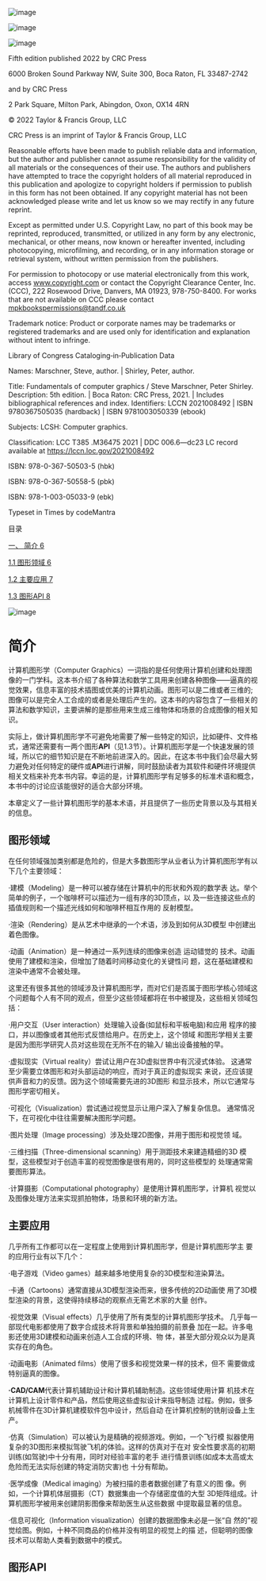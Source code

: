 ![image](https://user-images.githubusercontent.com/41580525/158318589-f6fb9aa9-35a6-4cd2-a895-75e8488cb75f.png)

![image](https://user-images.githubusercontent.com/41580525/158318626-3cd449b5-4f22-4c33-9eb7-2778e24b7fe4.png)

![image](https://user-images.githubusercontent.com/41580525/158318649-16f32ee8-fc69-4051-abe6-3ceb691a872c.png)

Fifth edition published 2022 by CRC Press

6000 Broken Sound Parkway NW, Suite 300, Boca Raton, FL 33487-2742

and by CRC Press

2 Park Square, Milton Park, Abingdon, Oxon, OX14 4RN

© 2022 Taylor & Francis Group, LLC

CRC Press is an imprint of Taylor & Francis Group, LLC

Reasonable efforts have been made to publish reliable data and information, but
the author and publisher cannot assume responsibility for the validity of all
materials or the consequences of their use. The authors and publishers have
attempted to trace the copyright holders of all material reproduced in this
publication and apologize to copyright holders if permission to publish in this
form has not been obtained. If any copyright material has not been acknowledged
please write and let us know so we may rectify in any future reprint.

Except as permitted under U.S. Copyright Law, no part of this book may be
reprinted, reproduced, transmitted, or utilized in any form by any electronic,
mechanical, or other means, now known or hereafter invented, including
photocopying, microfilming, and recording, or in any information storage or
retrieval system, without written permission from the publishers.

For permission to photocopy or use material electronically from this work,
access www.copyright.com or contact the Copyright Clearance Center, Inc. (CCC),
222 Rosewood Drive, Danvers, MA 01923, 978-750-8400. For works that are not
available on CCC please contact mpkbookspermissions@tandf.co.uk

Trademark notice: Product or corporate names may be trademarks or registered
trademarks and are used only for identification and explanation without intent
to infringe.

Library of Congress Cataloging‑in‑Publication Data

Names: Marschner, Steve, author. \| Shirley, Peter, author.

Title: Fundamentals of computer graphics / Steve Marschner, Peter Shirley.
Description: 5th edition. \| Boca Raton: CRC Press, 2021. \| Includes
bibliographical references and index. Identifiers: LCCN 2021008492 \| ISBN
9780367505035 (hardback) \| ISBN 9781003050339 (ebook)

Subjects: LCSH: Computer graphics.

Classification: LCC T385 .M36475 2021 \| DDC 006.6—dc23 LC record available at
https://lccn.loc.gov/2021008492

ISBN: 978-0-367-50503-5 (hbk)

ISBN: 978-0-367-50558-5 (pbk)

ISBN: 978-1-003-05033-9 (ebk)

Typeset in Times by codeMantra




目录

[一、 简介 6](#简介)

[1.1 图形领域 6](#图形领域)

[1.2 主要应用 7](#主要应用)

[1.3 图形API 8](#图形api)

![image](https://user-images.githubusercontent.com/41580525/158318705-27998ab7-0fc3-4d54-899c-9910dd2b7c48.png)

# 简介

计算机图形学（Computer
Graphics）一词指的是任何使用计算机创建和处理图像的一门学科。这本书介绍了各种算法和数学工具用来创建各种图像——逼真的视觉效果，信息丰富的技术插图或优美的计算机动画。图形可以是二维或者三维的;图像可以是完全人工合成的或者是处理后产生的。这本书的内容包含了一些相关的算法和数学知识，主要讲解的是那些用来生成三维物体和场景的合成图像的相关知识。

实际上，做计算机图形学不可避免地需要了解一些特定的知识，比如硬件、文件格式，通常还需要有一两个图形**API**（见1.3节）。计算机图形学是一个快速发展的领域，所以它的细节知识是在不断地前进深入的。因此，在这本书中我们会尽最大努力避免对任何特定的硬件或**API**进行讲解，同时鼓励读者为其软件和硬件环境提供相关文档来补充本书内容。幸运的是，计算机图形学有足够多的标准术语和概念，本书中的讨论应该能很好的适合大部分环境。

本章定义了一些计算机图形学的基本术语，并且提供了一些历史背景以及与其相关的信息。

## 图形领域

在任何领域强加类别都是危险的，但是大多数图形学从业者认为计算机图形学有以下几个主要领域：

·建模（Modeling）是一种可以被存储在计算机中的形状和外观的数学表
达。举个简单的例子，一个咖啡杯可以描述为一组有序的3D顶点，以
及一些连接这些点的插值规则和一个描述光线如何和咖啡杯相互作用的 反射模型。

·渲染（Rendering）是从艺术中继承的一个术语，涉及到如何从3D模型
中创建出着色图像。

·动画（Animation）是一种通过一系列连续的图像来创造 运动错觉的
技术。动画使用了建模和渲染，但增加了随着时间移动变化的关键性问
题，这在基础建模和渲染中通常不会被处理。

这里还有很多其他的领域涉及计算机图形学，而对它们是否属于图形学核心领域这个问题每个人有不同的观点，但至少这些领域都将在书中被提及，这些相关领域包括：

·用户交互（User interaction）处理输入设备(如鼠标和平板电脑)和应用
程序的接口，并以图像或者其他形式反馈给用户。在历史上，这个领域
和图形学相关主要是因为图形学研究人员对这些现在无所不在的输入/ 输出设备接触的早。

·虚拟现实（Virtual reality）尝试让用户在3D虚拟世界中有沉浸式体验。
这通常至少需要立体图形和对头部运动的响应，而对于真正的虚拟现实
来说，还应该提供声音和力的反馈。因为这个领域需要先进的3D图形
和显示技术，所以它通常与图形学密切相关。

·可视化（Visualization）尝试通过视觉显示让用户深入了解复杂信息。
通常情况下，在可视化中往往需要解决图形学问题。

·图片处理（Image processing）涉及处理2D图像，并用于图形和视觉领 域。

·三维扫描（Three-dimensional scanning）用于测距技术来建造精细的3D
模型，这些模型对于创造丰富的视觉图像是很有用的，同时这些模型的
处理通常需要图形算法。

·计算摄影（Computational photography）是使用计算机图形学，计算机
视觉以及图像处理方法来实现抓拍物体，场景和环境的新方法。

## 主要应用

几乎所有工作都可以在一定程度上使用到计算机图形学，但是计算机图形学主
要的应用行业有以下几个：

·电子游戏（Video games）越来越多地使用复杂的3D模型和渲染算法。

·卡通（Cartoons）通常直接从3D模型渲染而来，很多传统的2D动画使
用了3D模型渲染的背景，这使得持续移动的观察点无需艺术家的大量 创作。

·视觉效果（Visual effects）几乎使用了所有类型的计算机图形学技术。
几乎每一部现代电影都使用了数字合成技术将背景和单独拍摄的前景叠
加在一起。许多电影还使用3D建模和动画来创造人工合成的环境、物
体，甚至大部分观众以为是真实存在的角色。

·动画电影（Animated films）使用了很多和视觉效果一样的技术，但不
需要做成特别逼真的图像。

**·CAD/CAM**代表计算机辅助设计和计算机辅助制造。这些领域使用计算
机技术在计算机上设计零件和产品，然后使用这些虚拟设计来指导制造
过程。例如，很多机械零件在3D计算机建模软件包中设计，然后自动
在计算机控制的铣削设备上生产。

·仿真（Simulation）可以被认为是精确的视频游戏。例如，一个飞行模
拟器使用复杂的3D图形来模拟驾驶飞机的体验。这样的仿真对于在对
安全性要求高的初期训练(如驾驶)中十分有用，同时对经验丰富的老手
进行情景训练(如成本太高或太危险而无法实际创建的特定消防灾害)也 十分有帮助。

·医学成像（Medical imaging）为被扫描的患者数据创建了有意义的图
像。例如，一个计算机体层摄影（CT）数据集由一个存储密度值的大型
3D矩阵组成。计算机图形学被用来创建阴影图像来帮助医生从这些数据
中提取最显著的信息。

·信息可视化（Information visualization）创建的数据图像未必是一张“自
然的”视觉绘图。例如，十种不同商品的价格并没有明显的视觉上的描
述，但聪明的图像技术可以帮助人类看到数据中的模式。

## 图形API
